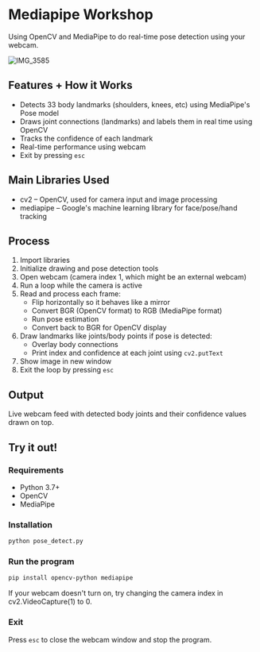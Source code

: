 # Mediapipe Workshop
Using OpenCV and MediaPipe to do real-time pose detection using your webcam.

![IMG_3585](https://github.com/user-attachments/assets/79aa8256-905a-47d4-87d1-0472001d19d7)


## Features + How it Works 
* Detects 33 body landmarks (shoulders, knees, etc) using MediaPipe's Pose model 
* Draws joint connections (landmarks) and labels them in real time using OpenCV
* Tracks the confidence of each landmark
* Real-time performance using webcam
* Exit by pressing `esc`

## Main Libraries Used
* cv2 – OpenCV, used for camera input and image processing
* mediapipe – Google's machine learning library for face/pose/hand tracking

## Process
1. Import libraries
2. Initialize drawing and pose detection tools
3. Open webcam (camera index 1, which might be an external webcam)
4. Run a loop while the camera is active
5. Read and process each frame:
   - Flip horizontally so it behaves like a mirror
   - Convert BGR (OpenCV format) to RGB (MediaPipe format)
   - Run pose estimation
   - Convert back to BGR for OpenCV display
6. Draw landmarks like joints/body points if pose is detected:
   - Overlay body connections
   - Print index and confidence at each joint using `cv2.putText`
7. Show image in new window 
8. Exit the loop by pressing `esc`

## Output
Live webcam feed with detected body joints and their confidence values drawn on top.

## Try it out!

### Requirements
* Python 3.7+
* OpenCV
* MediaPipe

### Installation
```bash
python pose_detect.py
```

### Run the program
```bash
pip install opencv-python mediapipe
```
If your webcam doesn't turn on, try changing the camera index in cv2.VideoCapture(1) to 0.

### Exit
Press `esc` to close the webcam window and stop the program.

